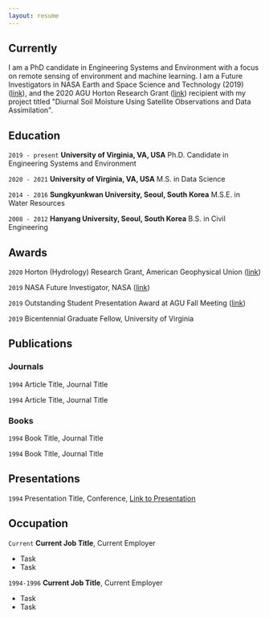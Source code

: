 ```yaml
---
layout: resume
---
```

## Currently

I am a PhD candidate in Engineering Systems and Environment with a focus on remote sensing of environment and machine learning. I am a Future Investigators in NASA Earth and Space Science and Technology (2019) ([link](https://news.virginia.edu/content/nasa-aids-uva-grad-student-soil-research-satellite)), and the 2020 AGU Horton Research Grant ([link](https://news.virginia.edu/content/big-questions-child-leads-phd-candidate-big-research)) recipient with my project titled "Diurnal Soil Moisture Using Satellite Observations and Data Assimilation".

## Education
`2019 - present`
__University of Virginia, VA, USA__
Ph.D. Candidate in Engineering Systems and Environment

`2020 - 2021`
__University of Virginia, VA, USA__
M.S. in Data Science

`2014 - 2016`
__Sungkyunkwan University, Seoul, South Korea__
M.S.E. in Water Resources

`2008 - 2012`
__Hanyang University, Seoul, South Korea__
B.S. in Civil Engineering


## Awards

`2020`
Horton (Hydrology) Research Grant, American Geophysical Union ([link](https://news.virginia.edu/content/big-questions-child-leads-phd-candidate-big-research))

`2019`
NASA Future Investigator, NASA ([link](https://engineering.virginia.edu/hyunglok-kim%E2%80%99s-soil-moisture-proposal-earns-selection-nasa%E2%80%99s-%E2%80%98future-investigator%E2%80%99-program))

`2019`
Outstanding Student Presentation Award at AGU Fall Meeting ([link](https://engineering.virginia.edu/hyunglok-kim-lands-coveted-outstanding-student-presentation-award-agu-fall-meeting))

`2019`
Bicentennial Graduate Fellow, University of Virginia


## Publications

<!-- A list is also available [online](https://scholar.google.co.uk/citations?user=LTOTl0YAAAAJ) -->

### Journals

`1994`
Article Title, Journal Title

`1994`
Article Title, Journal Title

### Books

`1994`
Book Title, Journal Title

`1994`
Book Title, Journal Title


## Presentations

`1994`
Presentation Title, Conference, <a href="https://MyWebsite.tld/presentation1">Link to Presentation</a>


## Occupation

`Current`
__Current Job Title__, Current Employer 

- Task
- Task

`1994-1996`
__Current Job Title__, Current Employer 

- Task
- Task



<!-- ### Footer

Last updated: May 2013 -->


